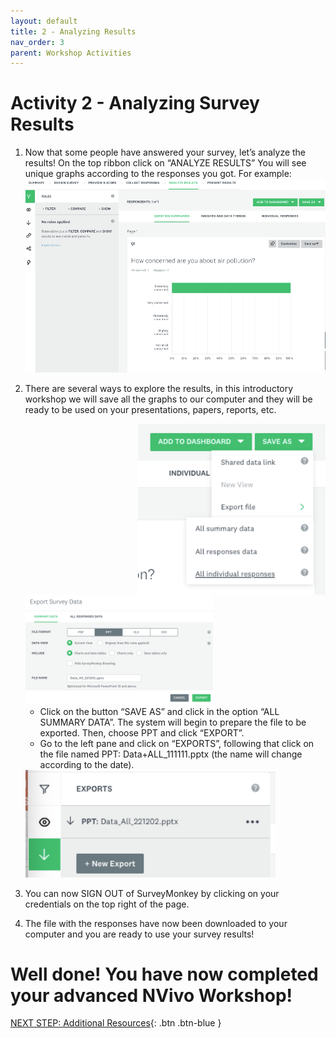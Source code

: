 ```yaml
---
layout: default
title: 2 - Analyzing Results
nav_order: 3
parent: Workshop Activities
---
```

# Activity 2 - Analyzing Survey Results

1.	Now that some people have answered your survey, let’s analyze the results! On the top ribbon click on “ANALYZE RESULTS” You will see unique graphs according to the responses you got. For example:
    <img src="images/act-2/sm-2-01.png" style="width:500px;" alt="create survey"> 
2.	There are several ways to explore the results, in this introductory workshop we will save all the graphs to our computer and they will be ready to be used on your presentations, papers, reports, etc. 

    <img src="images/act-2/sm-2-02.png" style="float:right; width:300px;" alt="create survey"> 
    <img src="images/act-2/sm-2-03.png" style="width:300px;" alt="create survey"> 

    - Click on the button “SAVE AS” and click in the option “ALL SUMMARY DATA”. The system will begin to prepare the file to be exported. Then, choose PPT and click “EXPORT”.
    - Go to the left pane and click on “EXPORTS”, following that click on the file named PPT: Data+ALL_111111.pptx (the name will change according to the date).
    <img src="images/act-2/sm-2-04.png" style="width:400px;" alt="create survey"> 

3. You can now SIGN OUT of SurveyMonkey by clicking on your credentials on the top right of the page. 

4. The file with the responses have now been downloaded to your computer and you are ready to use your survey results!

# Well done! You have now completed your advanced NVivo Workshop!

[NEXT STEP: Additional Resources](additional-resources.html){: .btn .btn-blue }
